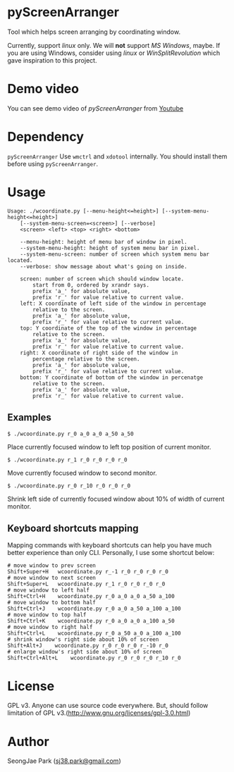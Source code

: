 # pyScreenArranger

Tool which helps screen arranging by coordinating window.

Currently, support _linux_ only. We will __not__ support _MS Windows_, maybe.
If you are using Windows, consider using _linux_ or _WinSplitRevolution_ which
gave inspiration to this project.

# Demo video
You can see demo video of _pyScreenArranger_ from
[Youtube](http://youtu.be/MhxKQVNQYVE)

# Dependency
`pyScreenArranger` Use `wmctrl` and `xdotool` internally. You should install
them before using `pyScreenArranger`.

# Usage
```
Usage: ./wcoordinate.py [--menu-height<=height>] [--system-menu-height<=height>]
    [--system-menu-screen=<screen>] [--verbose]
    <screen> <left> <top> <right> <bottom>

    --menu-height: height of menu bar of window in pixel.
    --system-menu-height: height of system menu bar in pixel.
    --system-menu-screen: number of screen which system menu bar located.
    --verbose: show message about what's going on inside.

    screen: number of screen which should window locate.
        start from 0, ordered by xrandr says.
        prefix 'a_' for absolute value,
        prefix 'r_' for value relative to current value.
    left: X coordinate of left side of the window in percentage
        relative to the screen.
        prefix 'a_' for absolute value,
        prefix 'r_' for value relative to current value.
    top: Y coordinate of the top of the window in percentage
        relative to the screen.
        prefix 'a_' for absolute value,
        prefix 'r_' for value relative to current value.
    right: X coordinate of right side of the window in
        percentage relative to the screen.
        prefix 'a_' for absolute value,
        prefix 'r_' for value relative to current value.
    bottom: Y coordinate of bottom of the window in percenatge
        relative to the screen.
        prefix 'a_' for absolute value,
        prefix 'r_' for value relative to current value.
```

## Examples
```
$ ./wcoordinate.py r_0 a_0 a_0 a_50 a_50
```
Place currently focused window to left top position of current monitor.
```
$ ./wcoordinate.py r_1 r_0 r_0 r_0 r_0
```
Move currently focused window to second monitor.
```
$ ./wcoordinate.py r_0 r_10 r_0 r_0 r_0
```
Shrink left side of currently focused window about 10% of width of current
monitor.

## Keyboard shortcuts mapping
Mapping commands with keyboard shortcuts can help you have much better
experience than only CLI.
Personally, I use some shortcut below:

```
# move window to prev screen
Shift+Super+H   wcoordinate.py r_-1 r_0 r_0 r_0 r_0
# move window to next screen
Shift+Super+L   wcoordinate.py r_1 r_0 r_0 r_0 r_0
# move window to left half
Shift+Ctrl+H    wcoordinate.py r_0 a_0 a_0 a_50 a_100
# move window to bottom half
Shift+Ctrl+J    wcoordinate.py r_0 a_0 a_50 a_100 a_100
# move window to top half
Shift+Ctrl+K    wcoordinate.py r_0 a_0 a_0 a_100 a_50
# move window to right half
Shift+Ctrl+L    wcoordinate.py r_0 a_50 a_0 a_100 a_100
# shrink window's right side about 10% of screen
Shift+Alt+J    wcoordinate.py r_0 r_0 r_0 r_-10 r_0
# enlarge window's right side about 10% of screen
Shift+Ctrl+Alt+L    wcoordinate.py r_0 r_0 r_0 r_10 r_0
```

# License
GPL v3.
Anyone can use source code everywhere. But, should follow limitation of GPL
v3.(http://www.gnu.org/licenses/gpl-3.0.html)

# Author
SeongJae Park (sj38.park@gmail.com)
